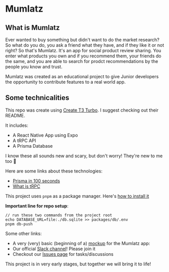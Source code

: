 # Mumlatz

## What is Mumlatz

Ever wanted to buy something but didn't want to do the market research? So what do you do, you ask a friend what they have, and if they like it or not right?
So that's Mumlatz. It's an app for social product review sharing. You enter what products you own and if you recommend them, your friends do the same, and you are able to search for prodct recommendations by the people you know and trust. 

Mumlatz was created as an educational project to give Junior developers the opportunity to contribute features to a real world app.

## Some technicalities

This repo was create using [Create T3 Turbo](https://github.com/t3-oss/create-t3-turbo). I suggest checking out their README.

It includes:  
* A React Native App using Expo
* A tRPC API
* A Prisma Database 

I know these all sounds new and scary, but don't worry! They're new to me too 🙂

Here are some links about these technologies:
* [Prisma in 100 seconds](https://www.youtube.com/watch?v=rLRIB6AF2Dg&ab_channel=Fireship)
* [What is tRPC](https://www.youtube.com/watch?v=f9KPBIIKCHY&ab_channel=Evoqys)

This project uses `pnpm` as a package manager. Here's [how to install it](https://pnpm.io/installation)

**Important line for repo setup**:
```
// run these two commands from the project root
echo DATABASE_URL=file:./db.sqlite >> packages/db/.env
pnpm db-push
```

Some other links:
* A very (very) basic (beginning of a) [mockup](https://excalidraw.com/#json=ABcN26iP3FddKw3UQZ1Hj,O9w8LK8kxAFyY-jZ1oqzHg) for the Mumlatz app:
* Our official [Slack channel](https://join.slack.com/t/slack-bkn2400/shared_invite/zt-1inod2x2e-UZRs7189ueYnwHWwDFwATg)! Please join it
* Checkout our [Issues page](https://github.com/mumlatz/mumlatz/issues/1) for tasks/discussions

This project is in very early stages, but together we will bring it to life!
